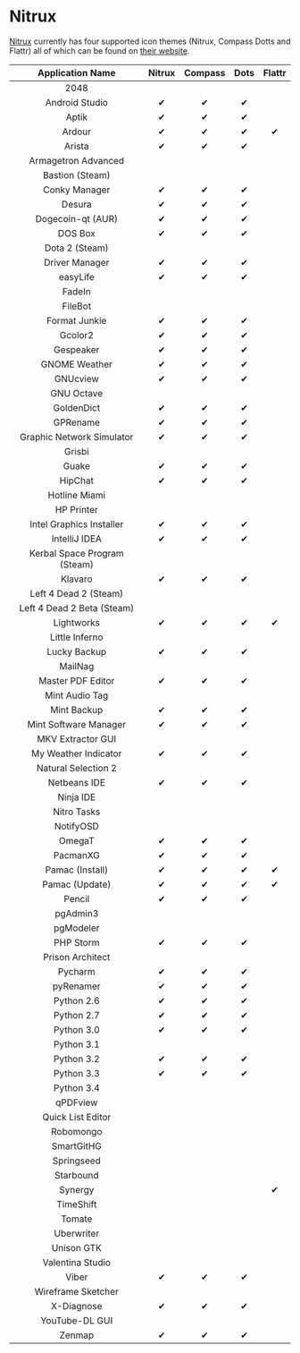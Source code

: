 # Nitrux

[Nitrux](http://nitrux.in/) currently has four supported icon themes (Nitrux, Compass Dotts and Flattr) all of which can be found on [their website](http://store.nitrux.in/#icons_tab).

| Application Name | Nitrux | Compass | Dots | Flattr |
| :---------------: | :---------------: | :---------------: | :---------------: | :---------------: |
| 2048 |   |   |   |   |
| Android Studio | ✔ | ✔ | ✔ |   |
| Aptik | ✔ | ✔ | ✔ |   |
| Ardour | ✔ | ✔ | ✔ | ✔ |
| Arista | ✔ | ✔ | ✔ |   |
| Armagetron Advanced |   |   |   |   |
| Bastion (Steam) |   |   |   |   |
| Conky Manager | ✔ | ✔ | ✔ |   |
| Desura | ✔ | ✔ | ✔ |   |
| Dogecoin-qt (AUR) | ✔ | ✔ | ✔ |   |
| DOS Box | ✔ | ✔ | ✔ |   |
| Dota 2 (Steam) |   |   |   |   |
| Driver Manager | ✔ | ✔ | ✔ |   |
| easyLife | ✔ | ✔ | ✔ |   |
| FadeIn |   |   |   |   |
| FileBot |   |   |   |   |
| Format Junkie | ✔ | ✔ | ✔ |   |
| Gcolor2 | ✔ | ✔ | ✔ |   |
| Gespeaker | ✔ | ✔ | ✔ |   |
| GNOME Weather | ✔ | ✔ | ✔ |   |
| GNUcview | ✔ | ✔ | ✔ |   |
| GNU Octave |   |   |   |   |
| GoldenDict | ✔ | ✔ | ✔ |   |
| GPRename | ✔ | ✔ | ✔ |   |
| Graphic Network Simulator | ✔ | ✔ | ✔ |   |
| Grisbi |   |   |   |   |
| Guake | ✔ | ✔ | ✔ |   |
| HipChat | ✔ | ✔ | ✔ |   |
| Hotline Miami |   |   |   |   |
| HP Printer |   |   |   |   |
| Intel Graphics Installer | ✔ | ✔ | ✔ |   |
| IntelliJ IDEA | ✔ | ✔ | ✔ |   |
| Kerbal Space Program (Steam) |   |   |   |   |
| Klavaro | ✔ | ✔ | ✔ |   |
| Left 4 Dead 2 (Steam) |   |   |   |   |
| Left 4 Dead 2 Beta (Steam) |   |   |   |   |
| Lightworks | ✔ | ✔ | ✔ | ✔ |
| Little Inferno |   |   |   |   |
| Lucky Backup | ✔ | ✔ | ✔ |   |
| MailNag |   |   |   |   |
| Master PDF Editor | ✔ | ✔ | ✔ |   |
| Mint Audio Tag |   |   |   |   |
| Mint Backup | ✔ | ✔ | ✔ |   |
| Mint Software Manager | ✔ | ✔ | ✔ |   |
| MKV Extractor GUI |   |   |   |   |
| My Weather Indicator | ✔ | ✔ | ✔ |   |
| Natural Selection 2 |   |   |   |   |
| Netbeans IDE | ✔ | ✔ | ✔ |   |
| Ninja IDE |   |   |   |   |
| Nitro Tasks |   |   |   |   |
| NotifyOSD |   |   |   |   |
| OmegaT | ✔ | ✔ | ✔ |   |
| PacmanXG | ✔ | ✔ | ✔ |   |
| Pamac (Install) | ✔ | ✔ | ✔ | ✔ |
| Pamac (Update) | ✔ | ✔ | ✔ | ✔ |
| Pencil | ✔ | ✔ | ✔ |   |
| pgAdmin3 |   |   |   |   |
| pgModeler |   |   |   |   |
| PHP Storm | ✔ | ✔ | ✔ |   |
| Prison Architect |   |   |   |   |
| Pycharm | ✔ | ✔ | ✔ |   |
| pyRenamer | ✔ | ✔ | ✔ |   |
| Python 2.6 | ✔ | ✔ | ✔ |   |
| Python 2.7 | ✔ | ✔ | ✔ |   |
| Python 3.0 | ✔ | ✔ | ✔ |   |
| Python 3.1 |   |   |   |   |
| Python 3.2 | ✔ | ✔ | ✔ |   |
| Python 3.3 | ✔ | ✔ | ✔ |   |
| Python 3.4 |   |   |   |   |
| qPDFview |   |   |   |   |
| Quick List Editor |   |   |   |   |
| Robomongo |   |   |   |   |
| SmartGitHG |   |   |   |   |
| Springseed |   |   |   |   |
| Starbound |   |   |   |   |
| Synergy |   |   |   | ✔ |
| TimeShift |   |   |   |   |
| Tomate |   |   |   |   |
| Uberwriter |   |   |   |   |
| Unison GTK |   |   |   |   |
| Valentina Studio |   |   |   |   |
| Viber | ✔ | ✔ | ✔ |   |
| Wireframe Sketcher |   |   |   |   |
| X-Diagnose | ✔ | ✔ | ✔ |   |
| YouTube-DL GUI |   |   |   |   |
| Zenmap | ✔ | ✔ | ✔ |   |
